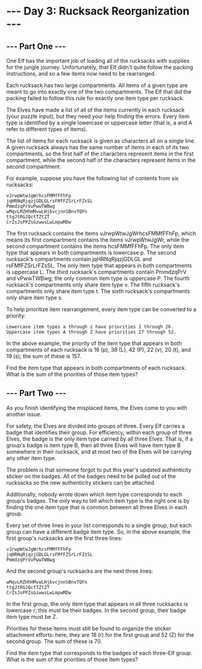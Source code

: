 # --- Day 3: Rucksack Reorganization ---

## --- Part One ---

One Elf has the important job of loading all of the rucksacks with supplies
for the jungle journey. Unfortunately, that Elf didn't quite follow the
packing instructions, and so a few items now need to be rearranged.

Each rucksack has two large compartments. All items of a given type are meant
to go into exactly one of the two compartments. The Elf that did the packing
failed to follow this rule for exactly one item type per rucksack.

The Elves have made a list of all of the items currently in each rucksack
(your puzzle input), but they need your help finding the errors. Every item
type is identified by a single lowercase or uppercase letter (that is, a and
A refer to different types of items).

The list of items for each rucksack is given as characters all on a single
line. A given rucksack always has the same number of items in each of its two
compartments, so the first half of the characters represent items in the first
compartment, while the second half of the characters represent items in the
second compartment.

For example, suppose you have the following list of contents from six
rucksacks:

    vJrwpWtwJgWrhcsFMMfFFhFp
    jqHRNqRjqzjGDLGLrsFMfFZSrLrFZsSL
    PmmdzqPrVvPwwTWBwg
    wMqvLMZHhHMvwLHjbvcjnnSBnvTQFn
    ttgJtRGJQctTZtZT
    CrZsJsPPZsGzwwsLwLmpwMDw


The first rucksack contains the items vJrwpWtwJgWrhcsFMMfFFhFp, which
means its first compartment contains the items vJrwpWtwJgWr, while the
second compartment contains the items hcsFMMfFFhFp. The only item type
that appears in both compartments is lowercase p.
The second rucksack's compartments contain jqHRNqRjqzjGDLGL and
rsFMfFZSrLrFZsSL. The only item type that appears in both compartments is
uppercase L.
The third rucksack's compartments contain PmmdzqPrV and vPwwTWBwg; the
only common item type is uppercase P.
The fourth rucksack's compartments only share item type v.
The fifth rucksack's compartments only share item type t.
The sixth rucksack's compartments only share item type s.

To help prioritize item rearrangement, every item type can be converted to a
priority:

    Lowercase item types a through z have priorities 1 through 26.
    Uppercase item types A through Z have priorities 27 through 52.

In the above example, the priority of the item type that appears in both
compartments of each rucksack is 16 (p), 38 (L), 42 (P), 22 (v), 20 (t),
and 19 (s); the sum of these is 157.

Find the item type that appears in both compartments of each rucksack.
What is the sum of the priorities of those item types?

## --- Part Two ---

As you finish identifying the misplaced items, the Elves come to you with another issue.

For safety, the Elves are divided into groups of three. Every Elf carries a badge that
identifies their group. For efficiency, within each group of three Elves, the badge is
the only item type carried by all three Elves. That is, if a group's badge is item type
B, then all three Elves will have item type B somewhere in their rucksack, and at most
two of the Elves will be carrying any other item type.

The problem is that someone forgot to put this year's updated authenticity sticker on
the badges. All of the badges need to be pulled out of the rucksacks so the new
authenticity stickers can be attached.

Additionally, nobody wrote down which item type corresponds to each group's badges. The
only way to tell which item type is the right one is by finding the one item type that
is common between all three Elves in each group.

Every set of three lines in your list corresponds to a single group, but each group can
have a different badge item type. So, in the above example, the first group's rucksacks
are the first three lines:

    vJrwpWtwJgWrhcsFMMfFFhFp
    jqHRNqRjqzjGDLGLrsFMfFZSrLrFZsSL
    PmmdzqPrVvPwwTWBwg

And the second group's rucksacks are the next three lines:

    wMqvLMZHhHMvwLHjbvcjnnSBnvTQFn
    ttgJtRGJQctTZtZT
    CrZsJsPPZsGzwwsLwLmpwMDw

In the first group, the only item type that appears in all three rucksacks is lowercase
r; this must be their badges. In the second group, their badge item type must be Z.

Priorities for these items must still be found to organize the sticker attachment efforts:
here, they are 18 (r) for the first group and 52 (Z) for the second group. The sum of these
is 70.

Find the item type that corresponds to the badges of each three-Elf group. What is the sum
of the priorities of those item types?
